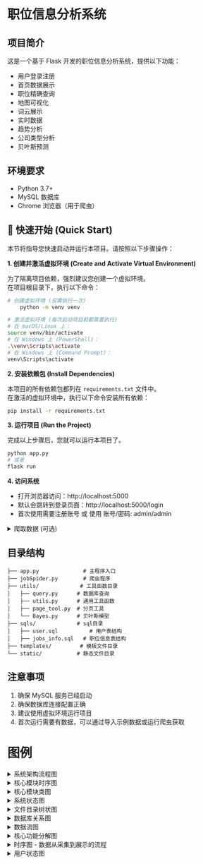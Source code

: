# 职位信息分析系统

## 项目简介
这是一个基于 Flask 开发的职位信息分析系统，提供以下功能：
- 用户登录注册
- 首页数据展示
- 职位精确查询
- 地图可视化
- 词云展示
- 实时数据
- 趋势分析
- 公司类型分析
- 贝叶斯预测

## 环境要求
- Python 3.7+
- MySQL 数据库
- Chrome 浏览器（用于爬虫）

## 🚀 快速开始 (Quick Start)

本节将指导您快速启动并运行本项目。请按照以下步骤操作：

**1. 创建并激活虚拟环境 (Create and Activate Virtual Environment)**

为了隔离项目依赖，强烈建议您创建一个虚拟环境。  
在项目根目录下，执行以下命令：

```bash
# 创建虚拟环境 (仅需执行一次)
    python -m venv venv

# 激活虚拟环境 (每次启动项目前都需要执行)
# 在 macOS/Linux 上：
source venv/bin/activate
# 在 Windows 上 (PowerShell)：
.\venv\Scripts\activate
# 在 Windows 上 (Command Prompt)：
venv\Scripts\activate
```

**2. 安装依赖包 (Install Dependencies)**

本项目的所有依赖包都列在 `requirements.txt` 文件中。  
在激活的虚拟环境中，执行以下命令安装所有依赖：
```bash
pip install -r requirements.txt
```

**3. 运行项目 (Run the Project)**

完成以上步骤后，您就可以运行本项目了。  

```bash
python app.py
# 或者
flask run
```


**4. 访问系统**
- 打开浏览器访问：http://localhost:5000
- 默认会跳转到登录页面：http://localhost:5000/login
- 首次使用需要注册账号 或 使用 账号/密码: admin/admin

<details>
  <summary>爬取数据 (可选)</summary>
如果需要最新数据，运行爬虫脚本：

**1. 创建数据库：**
```sql
CREATE DATABASE boss DEFAULT CHARACTER SET utf8mb4;
```

**2. 导入数据库表结构：**
`user.sql`
`jobs_info.sql`

**3. 修改数据库连接配置（utils/config.py）：**
```python
DB_CONFIG = {
    'host': 'localhost',
    'user': 'your_username',     # 修改为您的数据库用户名
    'password': 'your_password', # 修改为您的数据库密码
    'database': 'boss',
    'charset': 'utf8mb4'
}
```

**4. 运行爬虫脚本**
```bash
python jobSpider.py
```
</details>

## 目录结构
```
├── app.py              # 主程序入口
├── jobSpider.py        # 爬虫程序
├── utils/             # 工具函数目录
│   ├── query.py      # 数据库查询
│   ├── utils.py      # 通用工具函数
│   ├── page_tool.py  # 分页工具
│   └── Bayes.py      # 贝叶斯模型
├── sqls/             # sql目录
│   ├── user.sql          # 用户表结构
│   ├── jobs_info.sql   # 职位信息表结构
├── templates/         # 模板文件目录
└── static/           # 静态文件目录
```

## 注意事项
1. 确保 MySQL 服务已经启动
2. 确保数据库连接配置正确
3. 建议使用虚拟环境运行项目
4. 首次运行需要有数据，可以通过导入示例数据或运行爬虫获取

# 图例

<details>
  <summary>系统架构流程图</summary>

```mermaid
flowchart TD
    A[用户] -->|访问| B[前端 （HTML/CSS/JavaScript）]
    B -->|请求| C[后端 （Python Flask）]
    C -->|操作| D[数据库 （MySQL）]
    subgraph 数据层
        D
    end
    subgraph 业务层
        C
    end
    subgraph 展示层
        B
    end
    C -->|调用| E[数据采集模块 （jobSpider.py）]
    C -->|调用| F[数据分析模块 （utils/）]
    C -->|渲染| G[可视化展示模块 （templates/）]
    E -->|存储| D
    F -->|查询| D
```

</details>

<details>
  <summary>核心模块时序图</summary>

```mermaid
sequenceDiagram
    participant 用户
    participant 前端
    participant 后端
    participant 数据库
    participant 数据采集模块
    participant 数据分析模块
    用户->>前端: 请求页面
    前端->>后端: 发送请求
    后端->>数据库: 查询数据
    数据库-->>后端: 返回数据
    后端->>数据分析模块: 调用分析函数
    数据分析模块-->>后端: 返回分析结果
    后端->>前端: 返回处理结果
    前端-->>用户: 渲染页面
    用户->>前端: 触发爬虫任务
    前端->>后端: 请求启动爬虫
    后端->>数据采集模块: 执行爬虫
    数据采集模块->>数据库: 存储爬取数据
    数据采集模块-->>后端: 爬虫完成
    后端-->>前端: 更新状态
    前端-->>用户: 显示更新结果
```

</details>

<details>
  <summary>核心模块类图</summary>

```mermaid
classDiagram
    class App {
        +handleRoutes()
        +renderPages()
        +authenticateUser()
    }
    class JobSpider {
        +crawlData()
        +cleanData()
        +storeData()
    }
    class Query {
        +executeQuery()
        +fetchResults()
    }
    class Utils {
        +processData()
        +analyzeTrends()
    }
    class Bayes {
        +trainModel()
        +predictOutcome()
    }
    App --> JobSpider : 调用
    App --> Query : 调用
    App --> Utils : 调用
    Utils --> Bayes : 包含
    JobSpider --> MySQL : 存储
    Query --> MySQL : 查询
```

</details>

<details>
  <summary>系统状态图</summary>

```mermaid
stateDiagram
    [*] --> 未登录
    未登录 --> 登录中 : 用户输入凭证
    登录中 --> 已登录 : 验证成功
    已登录 --> 数据查询 : 用户选择查询
    已登录 --> 可视化展示 : 用户查看图表
    已登录 --> 个性化分析 : 用户触发分析
    已登录 --> 未登录 : 用户登出
    数据查询 --> 已登录 : 返回主页
    可视化展示 --> 已登录 : 返回主页
    个性化分析 --> 已登录 : 返回主页
```

</details>

<details>
  <summary>文件目录树状图</summary>

```mermaid
graph TD
    Root[项目根目录] --> A[app.py]
    Root --> B[jobSpider.py]
    Root --> C[utils/]
    Root --> D[sqls/]
    Root --> E[templates/]
    Root --> F[static/]
    C --> C1[query.py]
    C --> C2[utils.py]
    C --> C3[Bayes.py]
    C --> C4[page_tool.py]
    E --> E1[index.html]
    E --> E2[map.html]
    E --> E3[word_cloud.html]
    E --> E4[realtime.html]
    E --> E5[trend.html]
    E --> E6[bayes.html]
```

</details>

<details>
  <summary>数据库关系图</summary>

```mermaid
erDiagram
    JOBS_INFO {
        varchar(500) job_id PK
        varchar(500) job_name
        varchar(500) salary
        varchar(500) degree
        varchar(500) categories
        varchar(500) major
        varchar(500) welfare
        varchar(500) head_count
        date publish_date
        date update_date
        varchar(500) source
        varchar(500) company_name
        varchar(500) area
        varchar(500) company_scale
        varchar(500) company_property
        INT num_id
    }
```

</details>

<details>
  <summary>数据流图</summary>

```mermaid
flowchart TD
    A[数据源 （网络爬虫）] --> B[数据采集模块 （jobSpider.py）]
    B -->|清洗和预处理| C[清洗后的数据]
    C -->|存储| D[MySQL 数据库 （jobs_info 表）]
    D -->|查询| E[数据分析模块 （utils/）]
    E -->|统计分析| F[分析结果]
    F -->|渲染| G[Web 应用模块 （app.py）]
    G -->|展示| H[可视化页面 （templates/）]
    subgraph 数据层
        D
    end
    subgraph 业务层
        B
        E
        G
    end
    subgraph 展示层
        H
    end
```

</details>

<details>
  <summary>核心功能分解图</summary>

```mermaid
mindmap
    root((职位信息分析系统))
        数据采集与存储
            职位信息爬取
            数据清洗
            MySQL 存储
        数据分析
            数据统计
            趋势分析
            贝叶斯预测
        可视化展示
            数据大盘
            地图展示
            词云图
            趋势图表
        用户功能
            账号管理
            数据查询
            个性化分析
```

</details>

<details>
  <summary>时序图 - 数据从采集到展示的流程</summary>

```mermaid
sequenceDiagram
    participant 爬虫模块
    participant 数据库
    participant 后端
    participant 前端
    participant 用户
    用户->>前端: 请求数据
    前端->>后端: 发送请求
    后端->>数据库: 查询 jobs_info 表
    数据库-->>后端: 返回查询结果
    后端->>前端: 处理并返回数据
    前端-->>用户: 渲染可视化页面
    用户->>前端: 触发爬虫任务
    前端->>后端: 请求启动爬虫
    后端->>爬虫模块: 执行爬虫
    爬虫模块->>数据库: 存储爬取数据
    爬虫模块-->>后端: 爬虫完成
    后端-->>前端: 更新状态
    前端-->>用户: 显示更新结果
```

</details>

<details>
  <summary>用户状态图</summary>

```mermaid
stateDiagram-v2
    [*] --> 未登录
    未登录 --> 登录中 : 用户输入凭证
    登录中 --> 已登录 : 验证成功
    已登录 --> 求职者功能 : 角色为求职者
    已登录 --> 企业招聘人员功能 : 角色为企业招聘人员
    已登录 --> 系统管理员功能 : 角色为系统管理员
    %% 求职者功能状态
    state 求职者功能 {
        查看职位信息 --> 数据查询 : 搜索职位
        数据查询 --> 查看职位详情 : 选择职位
        查看职位详情 --> 个性化分析 : 请求分析
        个性化分析 --> 可视化展示 : 查看趋势和预测
    }
    %% 企业招聘人员功能状态
    state 企业招聘人员功能 {
        发布职位信息 --> 数据录入 : 填写职位信息
        数据录入 --> 职位管理 : 编辑或删除职位
        职位管理 --> 数据概览 : 查看招聘数据
    }
    %% 系统管理员功能状态
    state 系统管理员功能 {
        系统监控 --> 数据采集 : 启动爬虫任务
        数据采集 --> 数据清洗 : 处理原始数据
        数据清洗 --> 数据存储 : 存入数据库
        数据存储 --> 数据分析 : 运行统计分析
        数据分析 --> 可视化配置 : 配置展示页面
    }
    %% 返回状态
    求职者功能 --> 已登录 : 返回主页
    企业招聘人员功能 --> 已登录 : 返回主页
    系统管理员功能 --> 已登录 : 返回主页
    已登录 --> 未登录 : 用户登出
```

</details>